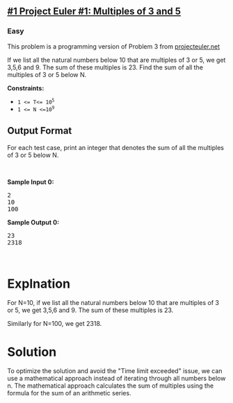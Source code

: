 <h2><a href="https://www.hackerrank.com/contests/projecteuler/challenges/euler001/problem">#1 Project Euler #1: Multiples of 3 and 5</a></h2>
<h3>Easy</h3>
<p>This problem is a programming version of Problem 3 from <a href="https://projecteuler.net/">projecteuler.net</a></p>

<p>If we list all the natural numbers below 10 that are multiples of 3 or 5, we get 3,5,6 and 9. The sum of these multiples is 23. Find the sum of all the multiples of 3 or 5 below N.</p>

<p><strong>Constraints:</strong></p>

<ul>
	<li><code>1 &lt;= T&lt;= 10<sup>5</sup></code></li>
	<li><code>1&nbsp;&lt;= N&nbsp;&lt;=10<sup>9</sup></code></li>
</ul>

<h2> Output Format</h2>
<p>For each test case, print an integer that denotes the sum of all the multiples of 3 or 5 below N.</p>
<p>&nbsp;</p>
<p><strong class="example">Sample Input 0:</strong></p>
<pre>
2
10
100
</pre>
<p><strong class="example">Sample Output 0:</strong></p>
<pre>
23
2318
</pre>
<p>&nbsp;</p>

<h1>Explnation</h1>
<p>For N=10, if we list all the natural numbers below 10 that are multiples of 3 or 5, we get 3,5,6 and 9. The sum of these multiples is 23.

Similarly for N=100, we get 2318.</p>


<h1>Solution</h1>
<p>To optimize the solution and avoid the "Time limit exceeded" issue, we can use a mathematical approach instead of iterating through all numbers below n. The mathematical approach calculates the sum of multiples using the formula for the sum of an arithmetic series.</p>
